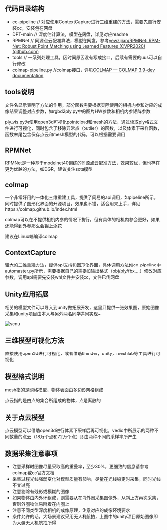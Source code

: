 ## 代码目录结构

- cc-pipeline       // 对应使用ContextCapture进行三维重建的方法，需要先自行安装cc，安装包在网盘
- DPT-main         // 深度估计算法，模型在网盘，详见对应readme
- RPMNet            // 同源点云配准算法，模型在网盘，参考[yewzijian/RPMNet: RPM-Net: Robust Point Matching using Learned Features (CVPR2020) (github.com)](https://github.com/yewzijian/RPMNet)
- tools                  // 一系列处理工具，因时间原因没有写成接口，后续有需要的uus可以自行修改
- colmap-pipeline.py            //colmap接口，详见[COLMAP — COLMAP 3.9-dev documentation](https://colmap.github.io/index.html)



## tools说明

文件名显示表明了方法的作用，部分函数需要根据实际使用的相机内参和对应的成像结果调整对应参数，如rgbd2ply.py中的图片HW参数和相机内参矩阵参数

ply_vis.py为使用open3d可视化pointcloud和mesh的方法，通过读取ply格式文件进行可视化，同时包含了移除异常点（outlier）的函数，以及体素下采样函数，函数末尾包含保存点云和mesh模型的代码，可以根据需要调用



## RPMNet

RPMNet是一种基于modelnet40训练的同源点云配准方法，效果较优，但也存在更为优越的方法，如DGR，建议关注sota模型



## colmap

一个非常好用的一体化三维重建工具，提供了简易的api调用，如pipeline所示，同时提供了图形化界面的开源项目，效果也不错，适合用来上手，详见https://colmap.github.io/index.html

colmap可以在不提供相机内参的情况下执行，但有具体的相机内参会更好，如果还能得到外参那么会锦上添花

建议在Linux端编译colmap



## ContextCapture

强大的三维重建方法，提供api支持和图形化界面，具体调用方法如cc-pipeline中automaster.py所示，需要根据自己的需要如输出格式（obj/ply/fbx....）修改对应参数，调用api需要先安装whl文件并安装cc，文件已传网盘



## Unity应用拓展

相关的模型文件可以导入到unity做拓展开发，这里只提供一张效果图，原始图像采集和unity项目由本人与另外两名同学共同实现~

![scnu](./img/scnu.png)



## 三维模型可视化方法

直接使用open3d进行可视化，或者借助Blender，unity，meshlab等工具进行可视化



## 模型格式说明

mesh指的是网格模型，物体表面由多边形网格组成

点云指的是由点的集合所组成的物体，点是离散的



## 关于点云模型

点云模型可以借助open3d进行体素下采样后再可视化，vedio中所展示的两种不同数量的点云（18万个点和72万个点）即由两种不同的采样率所产生



## 数据采集注意事项

- 注意采样时图像尽量采取高的重叠率，至少30%，更细致的信息请参考colmap或cc官方文档
- 采集过程光线强弱变化对模型质量有影响，尽量在光线稳定时采集，同时光线不宜过亮
- 注意剔除有残影或模糊的图像
- 如果物体由内外环组成，则需要从在内外圈采集图像外，从斜上方再次采集，否则外圈物体易附着在内圈上
- 注意不同类型深度相机的成像原理，注意对应的成像环境要求
- 条件允许的话，大场景建议采用无人机航拍，上图中的unity项目原始图像即为大疆无人机航拍所得



